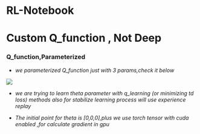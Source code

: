 # RL-Notebook
# Custom Q_function , Not Deep

### Q_function,Parameterized
- *we parameterized Q_function just with 3 params,check it below*

<img src="https://latex.codecogs.com/svg.latex?\Large&space;Q_{\theta}(dist_{AI},dist_{agent_{i}}) = \theta _{1}*dist_{AI} + \sum _{i} (e ^{\theta_{2} + \theta_{3}*dist_{agent_{i}}})" />

- *we are trying to learn theta parameter with q_learning (or minimizing td loss) methods also for stabilize learning process will use experience replay*

- *The initial point for theta is [0,0,0],plus we use torch tensor with cuda enabled ,for calculate gradient in gpu* 
